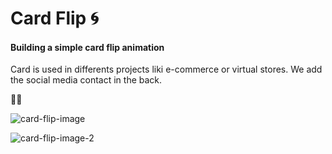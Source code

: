 # Card Flip 🌀

#### Building a simple card flip animation

Card is used in differents projects liki e-commerce or virtual stores. We add the social media contact in the back.

💈🧴

![card-flip-image](https://user-images.githubusercontent.com/37782247/90988226-a3293380-e567-11ea-8cb5-47e686145ee3.jpg)

![card-flip-image-2](https://user-images.githubusercontent.com/37782247/90988232-acb29b80-e567-11ea-9ec3-019eac5fb60c.jpg)
